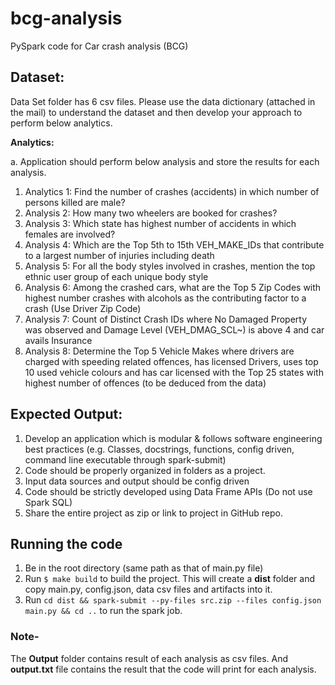 # bcg-analysis
PySpark code for Car crash analysis (BCG)

## Dataset:
Data Set folder has 6 csv files. Please use the data dictionary (attached in the mail) to understand the dataset and then develop your approach to perform below analytics.

**Analytics:** 

a.	Application should perform below analysis and store the results for each analysis.
1.	Analytics 1: Find the number of crashes (accidents) in which number of persons killed are male?
2.	Analysis 2: How many two wheelers are booked for crashes? 
3.	Analysis 3: Which state has highest number of accidents in which females are involved? 
4.	Analysis 4: Which are the Top 5th to 15th VEH_MAKE_IDs that contribute to a largest number of injuries including death
5.	Analysis 5: For all the body styles involved in crashes, mention the top ethnic user group of each unique body style  
6.	Analysis 6: Among the crashed cars, what are the Top 5 Zip Codes with highest number crashes with alcohols as the contributing factor to a crash (Use Driver Zip Code)
7.	Analysis 7: Count of Distinct Crash IDs where No Damaged Property was observed and Damage Level (VEH_DMAG_SCL~) is above 4 and car avails Insurance
8.	Analysis 8: Determine the Top 5 Vehicle Makes where drivers are charged with speeding related offences, has licensed Drivers, uses top 10 used vehicle colours and has car licensed with the Top 25 states with highest number of offences (to be deduced from the data)

## Expected Output:
1.	Develop an application which is modular & follows software engineering best practices (e.g. Classes, docstrings, functions, config driven, command line executable through spark-submit)
2.	Code should be properly organized in folders as a project.
3.	Input data sources and output should be config driven
4.	Code should be strictly developed using Data Frame APIs (Do not use Spark SQL)
5.	Share the entire project as zip or link to project in GitHub repo.

## Running the code
1.  Be in the root directory (same path as that of main.py file)
2.  Run ```$ make build``` to build the project. This will create a **dist** folder and copy main.py, config.json, data csv files and artifacts into it.
3.  Run ```cd dist && spark-submit --py-files src.zip --files config.json main.py && cd ..``` to run the spark job.


### Note- 
The **Output** folder contains result of each analysis as csv files. And **output.txt** file contains the result that the code will print for each analysis.
